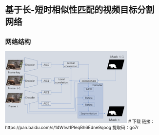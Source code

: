 # 基于长-短时相似性匹配的视频目标分割网络
## 网络结构
<img src="图片/网络结构图.png" width="400px"/>
# 下载
链接：https://pan.baidu.com/s/14WIva1PIeqBh6Edne9qoog 
提取码：go7r
